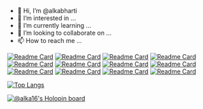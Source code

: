 - 👋 Hi, I’m @alkabharti
- 👀 I’m interested in ...
- 🌱 I’m currently learning ...
- 💞️ I’m looking to collaborate on ...
- 📫 How to reach me ...

<!---
alkabharti/alkabharti is a ✨ special ✨ repository because its `README.md` (this file) appears on your GitHub profile.
You can click the Preview link to take a look at your changes.
--->


[![Readme Card](https://github-readme-stats.vercel.app/api/pin/?username=alkabharti&repo=Arrays)](https://github.com/alkabharti/Arrays)
[![Readme Card](https://github-readme-stats.vercel.app/api/pin/?username=alkabharti&repo=Strings)](https://github.com/alkabharti/Strings)
[![Readme Card](https://github-readme-stats.vercel.app/api/pin/?username=alkabharti&repo=LinkedList)](https://github.com/alkabharti/LinkedList)
[![Readme Card](https://github-readme-stats.vercel.app/api/pin/?username=alkabharti&repo=Stack-and-Queue)](https://github.com/alkabharti/Stack-and-Queue)
[![Readme Card](https://github-readme-stats.vercel.app/api/pin/?username=alkabharti&repo=Trees)](https://github.com/alkabharti/Trees)
[![Readme Card](https://github-readme-stats.vercel.app/api/pin/?username=alkabharti&repo=Hashing)](https://github.com/alkabharti/Hashing)
[![Readme Card](https://github-readme-stats.vercel.app/api/pin/?username=alkabharti&repo=Recursion-and-Backtracking)](https://github.com/alkabharti/Recursion-and-Backtracking)
[![Readme Card](https://github-readme-stats.vercel.app/api/pin/?username=alkabharti&repo=Dynamic-Programming)](https://github.com/alkabharti/Dynamic-Programming)
[![Readme Card](https://github-readme-stats.vercel.app/api/pin/?username=alkabharti&repo=Divide-and-Conquer)](https://github.com/alkabharti/Divide-and-Conquer)
[![Readme Card](https://github-readme-stats.vercel.app/api/pin/?username=alkabharti&repo=Graph)](https://github.com/alkabharti/Graph)
[![Readme Card](https://github-readme-stats.vercel.app/api/pin/?username=alkabharti&repo=Greedy)](https://github.com/alkabharti/Greedy)
[![Readme Card](https://github-readme-stats.vercel.app/api/pin/?username=alkabharti&repo=Bit-Magic)](https://github.com/alkabharti/Bit-Magic)


[![Top Langs](https://github-readme-stats.vercel.app/api/top-langs/?username=alkabharti)](https://github.com/alkabharti/)


[![@alka16's Holopin board](https://holopin.me/alka16)](https://holopin.io/@alka16)


